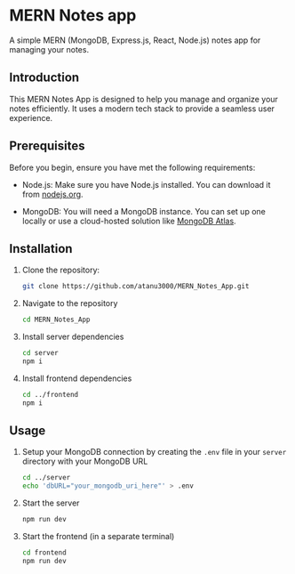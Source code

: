 # MERN Notes app

A simple MERN (MongoDB, Express.js, React, Node.js) notes app for managing your notes.

## Introduction

This MERN Notes App is designed to help you manage and organize your notes efficiently. It uses a modern tech stack to provide a seamless user experience.

## Prerequisites

Before you begin, ensure you have met the following requirements:

- Node.js: Make sure you have Node.js installed. You can download it from [nodejs.org](https://nodejs.org/).

- MongoDB: You will need a MongoDB instance. You can set up one locally or use a cloud-hosted solution like [MongoDB Atlas](https://www.mongodb.com/cloud/atlas).

## Installation

1. Clone the repository:

   ```bash
   git clone https://github.com/atanu3000/MERN_Notes_App.git
   ```

2. Navigate to the repository

   ```bash
   cd MERN_Notes_App
   ```

3. Install server dependencies
   ```bash
   cd server
   npm i
   ```
4. Install frontend dependencies
   ```bash
   cd ../frontend
   npm i
   ```

## Usage

1. Setup your MongoDB connection by creating the `.env` file in your `server` directory with your MongoDB URL

   ```bash
   cd ../server
   echo 'dbURL="your_mongodb_uri_here"' > .env
   ```

2. Start the server
   ```bash
   npm run dev
   ```
3. Start the frontend (in a separate terminal)
   ```bash
   cd frontend
   npm run dev
   ```
